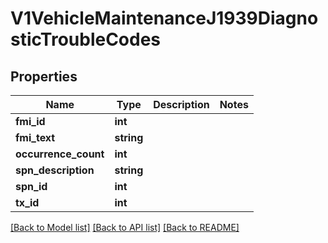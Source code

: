 # V1VehicleMaintenanceJ1939DiagnosticTroubleCodes

## Properties
Name | Type | Description | Notes
------------ | ------------- | ------------- | -------------
**fmi_id** | **int** |  | 
**fmi_text** | **string** |  | 
**occurrence_count** | **int** |  | 
**spn_description** | **string** |  | 
**spn_id** | **int** |  | 
**tx_id** | **int** |  | 

[[Back to Model list]](../../README.md#documentation-for-models) [[Back to API list]](../../README.md#documentation-for-api-endpoints) [[Back to README]](../../README.md)

